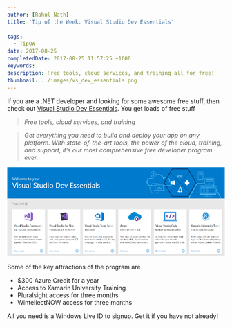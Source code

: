 ```yaml
---
author: [Rahul Nath]
title: 'Tip of the Week: Visual Studio Dev Essentials'
  
tags:
  - TipOW
date: 2017-08-25
completedDate: 2017-08-25 11:57:25 +1000
keywords:
description: Free tools, cloud services, and training all for free!
thumbnail: ../images/vs_dev_essentials.png
---
```


If you are a .NET developer and looking for some awesome free stuff, then check out [Visual Studio Dev Essentials](https://www.visualstudio.com/dev-essentials/). You get loads of free stuff

> _Free tools, cloud services, and training_

> _Get everything you need to build and deploy your app on any platform. With state-of-the-art tools, the power of the cloud, training, and support, it’s our most comprehensive free developer program ever._

<img src="../images/vs_dev_essentials.png" alt="center" alt="Visual Studio Dev Essentials" />

Some of the key attractions of the program are

- \$300 Azure Credit for a year
- Access to Xamarin University Training
- Pluralsight access for three months
- WintellectNOW access for three months

All you need is a Windows Live ID to signup. Get it if you have not already!
